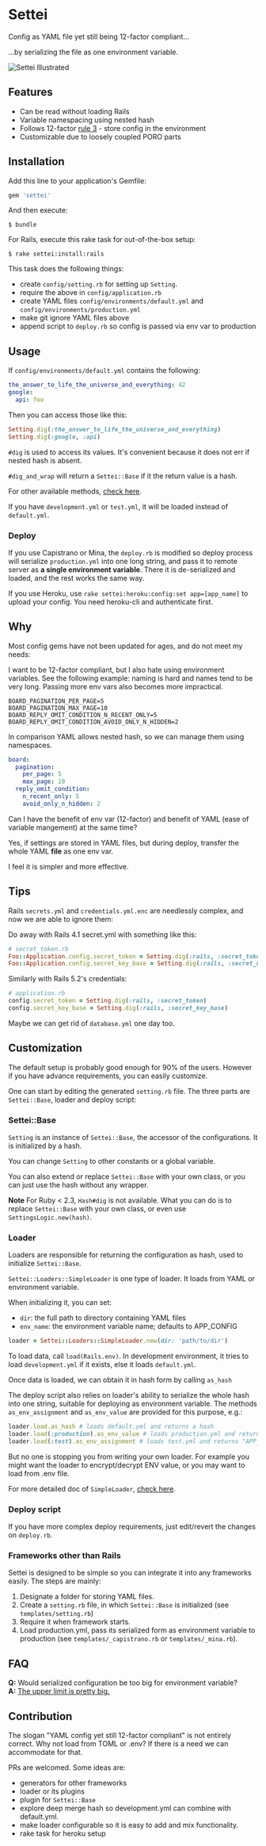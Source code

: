 # Settei

Config as YAML file yet still being 12-factor compliant...

...by serializing the file as one environment variable.

![Settei Illustrated](misc/illustrated.png?raw=true "Settei Illustrated")

## Features

* Can be read without loading Rails
* Variable namespacing using nested hash
* Follows 12-factor [rule 3](https://12factor.net/config) - store config in the environment
* Customizable due to loosely coupled PORO parts


## Installation

Add this line to your application's Gemfile:

```ruby
gem 'settei'
```

And then execute:

    $ bundle

For Rails, execute this rake task for out-of-the-box setup:

    $ rake settei:install:rails

This task does the following things:

* create `config/setting.rb` for setting up `Setting`.
* require the above in `config/application.rb`
* create YAML files `config/environments/default.yml` and `config/environments/production.yml`
* make git ignore YAML files above
* append script to `deploy.rb` so config is passed via env var to production

## Usage

If `config/environments/default.yml` contains the following:

```yaml
the_answer_to_life_the_universe_and_everything: 42
google:
  api: foo
```

Then you can access those like this:

```ruby
Setting.dig(:the_answer_to_life_the_universe_and_everything)
Setting.dig(:google, :api)
```

`#dig` is used to access its values. It's convenient because it does not err if nested hash is absent.

`#dig_and_wrap` will return a `Settei::Base` if it the return value is a hash.

For other available methods, [check here](http://www.rubydoc.info/github/lulalala/settei/master/Settei/Base).

If you have `development.yml` or `test.yml`, it will be loaded instead of `default.yml`.

### Deploy

If you use Capistrano or Mina, the `deploy.rb` is modified so deploy process will serialize `production.yml` into one long string, and pass it to remote server as **a single environment variable**. There it is de-serialized and loaded, and the rest works the same way.

If you use Heroku, use `rake settei:heroku:config:set app=[app_name]` to upload your config. You need heroku-cli and authenticate first.

## Why

Most config gems have not been updated for ages, and do not meet my needs:

I want to be 12-factor compliant, but I also hate using environment variables. See the following example: naming is hard and names tend to be very long. Passing more env vars also becomes more impractical.

```
BOARD_PAGINATION_PER_PAGE=5
BOARD_PAGINATION_MAX_PAGE=10
BOARD_REPLY_OMIT_CONDITION_N_RECENT_ONLY=5
BOARD_REPLY_OMIT_CONDITION_AVOID_ONLY_N_HIDDEN=2
```

In comparison YAML allows nested hash, so we can manage them using namespaces.

```yaml
board:
  pagination:
    per_page: 5
    max_page: 10
  reply_omit_condition:
    n_recent_only: 5
    avoid_only_n_hidden: 2
```

Can I have the benefit of env var (12-factor) and benefit of YAML (ease of variable mangement) at the same time?

Yes, if settings are stored in YAML files, but during deploy, transfer the whole YAML **file** as one env var.

I feel it is simpler and more effective.

## Tips

Rails `secrets.yml` and `credentials.yml.enc` are needlessly complex, and now we are able to ignore them:

Do away with Rails 4.1 secret.yml with something like this:
```ruby
# secret_token.rb
Foo::Application.config.secret_token = Setting.dig(:rails, :secret_token)
Foo::Application.config.secret_key_base = Setting.dig(:rails, :secret_key_base)
```

Similarly with Rails 5.2's credentials:

```ruby
# application.rb
config.secret_token = Setting.dig(:rails, :secret_token) 
config.secret_key_base = Setting.dig(:rails, :secret_key_base) 
```

Maybe we can get rid of `database.yml` one day too.

## Customization

The default setup is probably good enough for 90% of the users. However if you have advance requirements, you can easily customize.

One can start by editing the generated `setting.rb` file. The three parts are `Settei::Base`, loader and deploy script:

### Settei::Base

`Setting` is an instance of `Settei::Base`, the accessor of the configurations. It is initialized by a hash.

You can change `Setting` to other constants or a global variable.

You can also extend or replace `Settei::Base` with your own class, or you can just use the hash without any wrapper.

**Note** For Ruby < 2.3, `Hash#dig` is not available. What you can do is to replace `Settei::Base` with your own class, or even use `SettingsLogic.new(hash)`.

### Loader

Loaders are responsible for returning the configuration as hash, used to initialize `Settei::Base`.

`Settei::Loaders::SimpleLoader` is one type of loader. It loads from YAML or environment variable. 

When initializing it, you can set:

* `dir`: the full path to directory containing YAML files
* `env_name`: the environment variable name; defaults to APP_CONFIG

```ruby
loader = Settei::Loaders::SimpleLoader.new(dir: 'path/to/dir')
```

To load data, call `load(Rails.env)`. In development environment, it tries to load `development.yml` if it exists, else it loads `default.yml`.

Once data is loaded, we can obtain it in hash form by calling `as_hash`

The deploy script also relies on loader's ability to serialize the whole hash into one string, suitable for deploying as environment variable. The methods `as_env_assignment` and `as_env_value` are provided for this purpose, e.g.:

```ruby
loader.load.as_hash # loads default.yml and returns a hash
loader.load(:production).as_env_value # loads production.yml and returns "XYZ"
loader.load(:test).as_env_assignment # loads test.yml and returns "APP_CONG=XYZ"
```

But no one is stopping you from writing your own loader. For example you might want the loader to encrypt/decrypt ENV value, or you may want to load from .env file.

For more detailed doc of `SimpleLoader`, [check here](http://www.rubydoc.info/github/lulalala/settei/master/Settei/Loaders/SimpleLoader).

### Deploy script

If you have more complex deploy requirements, just edit/revert the changes on `deploy.rb`.

### Frameworks other than Rails

Settei is designed to be simple so you can integrate it into any frameworks easily. The steps are mainly:

1. Designate a folder for storing YAML files.
2. Create a `setting.rb` file, in which `Settei::Base` is initialized (see `templates/setting.rb`)
3. Require it when framework starts.
4. Load production.yml, pass its serialized form as environment variable to production (see `templates/_capistrano.rb` or `templates/_mina.rb`).

## FAQ

**Q:** Would serialized configuration be too big for environment variable?  
**A:** [The upper limit is pretty big.](https://stackoverflow.com/a/1078125/474597)

## Contribution

The slogan "YAML config yet still 12-factor compliant" is not entirely correct. Why not load from TOML or .env? If there is a need we can accommodate for that.

PRs are welcomed. Some ideas are:

* generators for other frameworks
* loader or its plugins
* plugin for `Settei::Base`
* explore deep merge hash so development.yml can combine with default.yml.
* make loader configurable so it is easy to add and mix functionality.
* rake task for heroku setup
